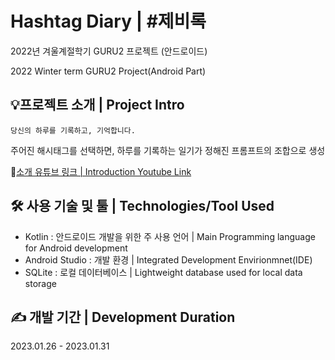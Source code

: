 # Hashtag Diary | #제비록

2022년 겨울계절학기 GURU2 프로젝트 (안드로이드)

2022 Winter term GURU2 Project(Android Part)

## 💡프로젝트 소개 | Project Intro

`당신의 하루를 기록하고, 기억합니다.`

주어진 해시태그를 선택하면, 하루를 기록하는 일기가 정해진 프롬프트의 조합으로 생성

🔗[소개 유튜브 링크 | Introduction Youtube Link](https://www.youtube.com/watch?v=xFNRzMHJ_go)

## 🛠️ 사용 기술 및 툴 | Technologies/Tool Used
- Kotlin : 안드로이드 개발을 위한 주 사용 언어 | Main Programming language for Android development
- Android Studio : 개발 환경 | Integrated Development Envirionmnet(IDE)
- SQLite : 로컬 데이터베이스 | Lightweight database used for local data storage

## ✍️ 개발 기간 | Development Duration
2023.01.26 - 2023.01.31
